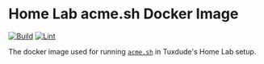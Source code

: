 # Home Lab acme.sh Docker Image

[![Build](https://github.com/TuxdudeHomeLab/docker-image-acme/actions/workflows/build.yml/badge.svg)](https://github.com/TuxdudeHomeLab/docker-image-acme/actions/workflows/build.yml) [![Lint](https://github.com/TuxdudeHomeLab/docker-image-acme/actions/workflows/lint.yml/badge.svg)](https://github.com/TuxdudeHomeLab/docker-image-acme/actions/workflows/lint.yml)

The docker image used for running [`acme.sh`](https://acme.sh) in Tuxdude's Home Lab setup.
